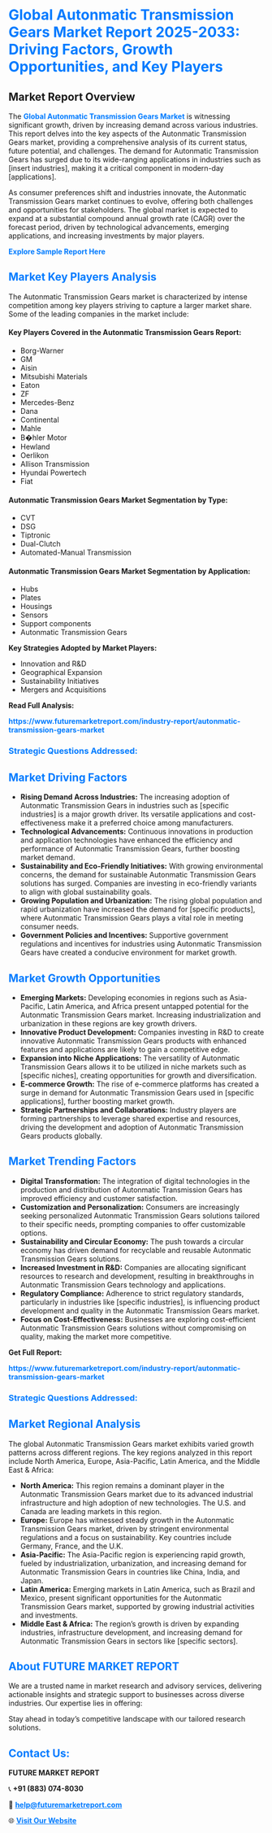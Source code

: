 <h1 style="color: #007BFF;">Global Autonmatic Transmission Gears Market Report 2025-2033: Driving Factors, Growth Opportunities, and Key Players</h1>

<section id="overview">
<h2>Market Report Overview</h2>
<p>The <a href="https://www.futuremarketreport.com/industry-report/autonmatic-transmission-gears-market" style="color: #007BFF; text-decoration: none;"><strong>Global Autonmatic Transmission Gears Market</strong></a> is witnessing significant growth, driven by increasing demand across various industries. This report delves into the key aspects of the Autonmatic Transmission Gears market, providing a comprehensive analysis of its current status, future potential, and challenges. The demand for Autonmatic Transmission Gears has surged due to its wide-ranging applications in industries such as [insert industries], making it a critical component in modern-day [applications].</p>
<p>As consumer preferences shift and industries innovate, the Autonmatic Transmission Gears market continues to evolve, offering both challenges and opportunities for stakeholders. The global market is expected to expand at a substantial compound annual growth rate (CAGR) over the forecast period, driven by technological advancements, emerging applications, and increasing investments by major players.</p>
</section>

<section id="overview">
<p><a href="https://www.futuremarketreport.com/request-sample/reportId=126140" style="color: #007BFF; text-decoration: none;"><strong>Explore Sample Report Here</strong></a></p>
</section>

<section id="key-players">
<h2 style="color: #007BFF;">Market Key Players Analysis</h2>
<p>The Autonmatic Transmission Gears market is characterized by intense competition among key players striving to capture a larger market share. Some of the leading companies in the market include:</p>
<h4>Key Players Covered in the Autonmatic Transmission Gears Report:</h4>
<ul><li>Borg-Warner</li><li>GM</li><li>Aisin</li><li>Mitsubishi Materials</li><li>Eaton</li><li>ZF</li><li>Mercedes-Benz</li><li>Dana</li><li>Continental</li><li>Mahle</li><li>B�hler Motor</li><li>Hewland</li><li>Oerlikon</li><li>Allison Transmission</li><li>Hyundai Powertech</li><li>Fiat</li></ul>
<h4>Autonmatic Transmission Gears Market Segmentation by Type:</h4>
<ul><li>CVT</li><li>DSG</li><li>Tiptronic</li><li>Dual-Clutch</li><li>Automated-Manual Transmission</li></ul>

<h4>Autonmatic Transmission Gears Market Segmentation by Application:</h4>
<ul><li>Hubs</li><li>Plates</li><li>Housings</li><li>Sensors</li><li>Support components</li><li>Autonmatic Transmission Gears</li></ul>
<p><strong>Key Strategies Adopted by Market Players:</strong></p>
<ul>
<li>Innovation and R&D</li>
<li>Geographical Expansion</li>
<li>Sustainability Initiatives</li>
<li>Mergers and Acquisitions</li>
</ul>
</section>

<section>
<p><strong>Read Full Analysis: </strong></p><a href="https://www.futuremarketreport.com/industry-report/autonmatic-transmission-gears-market" style="color: #007BFF; text-decoration: none;"><strong>https://www.futuremarketreport.com/industry-report/autonmatic-transmission-gears-market</strong></a>
<h3 style="color: #007BFF;">Strategic Questions Addressed:</h3>
</section>

<section id="driving-factors">
<h2 style="color: #007BFF;">Market Driving Factors</h2>
<ul>
<li><strong>Rising Demand Across Industries:</strong> The increasing adoption of Autonmatic Transmission Gears in industries such as [specific industries] is a major growth driver. Its versatile applications and cost-effectiveness make it a preferred choice among manufacturers.</li>
<li><strong>Technological Advancements:</strong> Continuous innovations in production and application technologies have enhanced the efficiency and performance of Autonmatic Transmission Gears, further boosting market demand.</li>
<li><strong>Sustainability and Eco-Friendly Initiatives:</strong> With growing environmental concerns, the demand for sustainable Autonmatic Transmission Gears solutions has surged. Companies are investing in eco-friendly variants to align with global sustainability goals.</li>
<li><strong>Growing Population and Urbanization:</strong> The rising global population and rapid urbanization have increased the demand for [specific products], where Autonmatic Transmission Gears plays a vital role in meeting consumer needs.</li>
<li><strong>Government Policies and Incentives:</strong> Supportive government regulations and incentives for industries using Autonmatic Transmission Gears have created a conducive environment for market growth.</li>
</ul>
</section>

<section id="growth-opportunities">
<h2 style="color: #007BFF;">Market Growth Opportunities</h2>
<ul>
<li><strong>Emerging Markets:</strong> Developing economies in regions such as Asia-Pacific, Latin America, and Africa present untapped potential for the Autonmatic Transmission Gears market. Increasing industrialization and urbanization in these regions are key growth drivers.</li>
<li><strong>Innovative Product Development:</strong> Companies investing in R&D to create innovative Autonmatic Transmission Gears products with enhanced features and applications are likely to gain a competitive edge.</li>
<li><strong>Expansion into Niche Applications:</strong> The versatility of Autonmatic Transmission Gears allows it to be utilized in niche markets such as [specific niches], creating opportunities for growth and diversification.</li>
<li><strong>E-commerce Growth:</strong> The rise of e-commerce platforms has created a surge in demand for Autonmatic Transmission Gears used in [specific applications], further boosting market growth.</li>
<li><strong>Strategic Partnerships and Collaborations:</strong> Industry players are forming partnerships to leverage shared expertise and resources, driving the development and adoption of Autonmatic Transmission Gears products globally.</li>
</ul>
</section>

<section id="trending-factors">
<h2 style="color: #007BFF;">Market Trending Factors</h2>
<ul>
<li><strong>Digital Transformation:</strong> The integration of digital technologies in the production and distribution of Autonmatic Transmission Gears has improved efficiency and customer satisfaction.</li>
<li><strong>Customization and Personalization:</strong> Consumers are increasingly seeking personalized Autonmatic Transmission Gears solutions tailored to their specific needs, prompting companies to offer customizable options.</li>
<li><strong>Sustainability and Circular Economy:</strong> The push towards a circular economy has driven demand for recyclable and reusable Autonmatic Transmission Gears solutions.</li>
<li><strong>Increased Investment in R&D:</strong> Companies are allocating significant resources to research and development, resulting in breakthroughs in Autonmatic Transmission Gears technology and applications.</li>
<li><strong>Regulatory Compliance:</strong> Adherence to strict regulatory standards, particularly in industries like [specific industries], is influencing product development and quality in the Autonmatic Transmission Gears market.</li>
<li><strong>Focus on Cost-Effectiveness:</strong> Businesses are exploring cost-efficient Autonmatic Transmission Gears solutions without compromising on quality, making the market more competitive.</li>
</ul>
</section>

<section>
<p><strong>Get Full Report: </strong></p><a href="https://www.futuremarketreport.com/industry-report/autonmatic-transmission-gears-market" style="color: #007BFF; text-decoration: none;"><strong>https://www.futuremarketreport.com/industry-report/autonmatic-transmission-gears-market</strong></a>
<h3 style="color: #007BFF;">Strategic Questions Addressed:</h3>
</section>


<section id="regional-analysis">
<h2 style="color: #007BFF;">Market Regional Analysis</h2>
<p>The global Autonmatic Transmission Gears market exhibits varied growth patterns across different regions. The key regions analyzed in this report include North America, Europe, Asia-Pacific, Latin America, and the Middle East & Africa:</p>
<ul>
<li><strong>North America:</strong> This region remains a dominant player in the Autonmatic Transmission Gears market due to its advanced industrial infrastructure and high adoption of new technologies. The U.S. and Canada are leading markets in this region.</li>
<li><strong>Europe:</strong> Europe has witnessed steady growth in the Autonmatic Transmission Gears market, driven by stringent environmental regulations and a focus on sustainability. Key countries include Germany, France, and the U.K.</li>
<li><strong>Asia-Pacific:</strong> The Asia-Pacific region is experiencing rapid growth, fueled by industrialization, urbanization, and increasing demand for Autonmatic Transmission Gears in countries like China, India, and Japan.</li>
<li><strong>Latin America:</strong> Emerging markets in Latin America, such as Brazil and Mexico, present significant opportunities for the Autonmatic Transmission Gears market, supported by growing industrial activities and investments.</li>
<li><strong>Middle East & Africa:</strong> The region’s growth is driven by expanding industries, infrastructure development, and increasing demand for Autonmatic Transmission Gears in sectors like [specific sectors].</li>
</ul>
</section>

<footer>
<h2 style="color: #007BFF;">About FUTURE MARKET REPORT</h2>
<p>We are a trusted name in market research and advisory services, delivering actionable insights and strategic support to businesses across diverse industries. Our expertise lies in offering:</p>

<p>Stay ahead in today’s competitive landscape with our tailored research solutions.</p>

<h2 style="color: #007BFF;">Contact Us:</h2>
<p><strong>FUTURE MARKET REPORT</strong></p>
<p>📞 <strong>+91 (883) 074-8030</strong></p>
<p>📧 <strong><a href="mailto:help@futuremarketreport.com" style="color: #007BFF;">help@futuremarketreport.com</a></strong></p>
<p>🌐 <strong><a href="https://www.futuremarketreport.com/" style="color: #007BFF;">Visit Our Website</a></strong></p>
</footer>